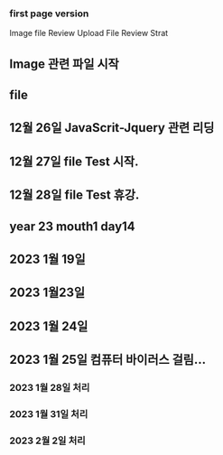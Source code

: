 ### first page version

Image file Review
Upload File Review Strat
## Image 관련 파일 시작

## file 
## 12월 26일 JavaScrit-Jquery 관련 리딩
## 12월 27일 file Test 시작.
## 12월 28일 file Test 휴강.
## year 23 mouth1 day14
## 2023 1월 19일
## 2023 1월23일
## 2023 1월 24일
## 2023 1월 25일 컴퓨터 바이러스 걸림...
### 2023 1월 28일 처리
### 2023 1월 31일 처리
### 2023 2월 2일 처리
